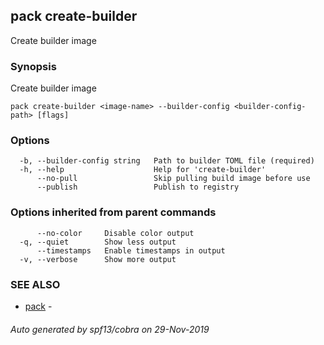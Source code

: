 ## pack create-builder

Create builder image

### Synopsis

Create builder image

```
pack create-builder <image-name> --builder-config <builder-config-path> [flags]
```

### Options

```
  -b, --builder-config string   Path to builder TOML file (required)
  -h, --help                    Help for 'create-builder'
      --no-pull                 Skip pulling build image before use
      --publish                 Publish to registry
```

### Options inherited from parent commands

```
      --no-color     Disable color output
  -q, --quiet        Show less output
      --timestamps   Enable timestamps in output
  -v, --verbose      Show more output
```

### SEE ALSO

* [pack](pack.md)	 - 

###### Auto generated by spf13/cobra on 29-Nov-2019

